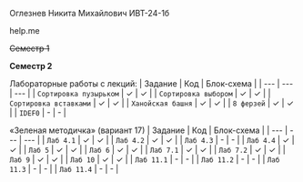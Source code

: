 Оглезнев Никита Михайлович ИВТ-24-1б

help.me

~~Семестр 1~~

**Семестр 2**


Лабораторные работы с лекций:
| Задание | Код | Блок-схема |
| --- | --- | --- |
| `Сортировка пузырьком` | ✓  | ✓ |
| `Сортировка выбором` | ✓  | ✓ |
| `Сортировка вставками` | ✓  | ✓ |
| `Ханойская башня` | ✓  | ✓ |
| `8 ферзей` | ✓  | ✓ |
| `IDEF0` | -  | - |



«Зеленая методичка» (вариант 17)
| Задание | Код | Блок-схема |
| --- | --- | --- |
| `Лаб 4.1` | ✓  | ✓ |
| `Лаб 4.2` | ✓  | ✓ |
| `Лаб 4.3` | -  | - |
| `Лаб 4.4` | ✓  | ✓ |
| `Лаб 5` | ✓  | ✓ |
| `Лаб 6` | ✓  | ✓ |
| `Лаб 7.1` | ✓  | ✓ |
| `Лаб 7.2` | ✓  | ✓ |
| `Лаб 9` | ✓  | ✓ |
| `Лаб 10` | ✓  | ✓ |
| `Лаб 11.1` | -  | - |
| `Лаб 11.2` | -  | - |
| `Лаб 11.3` | -  | - |
| `Лаб 11.4` | -  | - |
